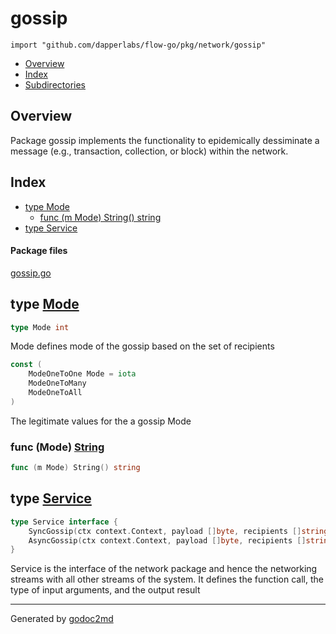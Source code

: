 

# gossip
`import "github.com/dapperlabs/flow-go/pkg/network/gossip"`

* [Overview](#pkg-overview)
* [Index](#pkg-index)
* [Subdirectories](#pkg-subdirectories)

## <a name="pkg-overview">Overview</a>
Package gossip implements the functionality to epidemically dessiminate a message (e.g., transaction, collection, or block) within the network.




## <a name="pkg-index">Index</a>
* [type Mode](#Mode)
  * [func (m Mode) String() string](#Mode.String)
* [type Service](#Service)


#### <a name="pkg-files">Package files</a>
[gossip.go](https://github.com/dapperlabs/flow-go/tree/master/pkg/network/gossip/gossip.go)






## <a name="Mode">type</a> [Mode](https://github.com/dapperlabs/flow-go/tree/master/pkg/network/gossip/gossip.go?s=302:315#L11)
``` go
type Mode int
```
Mode defines mode of the gossip based on the set of recipients


``` go
const (
    ModeOneToOne Mode = iota
    ModeOneToMany
    ModeOneToAll
)
```
The legitimate values for the a gossip Mode










### <a name="Mode.String">func</a> (Mode) [String](https://github.com/dapperlabs/flow-go/tree/master/pkg/network/gossip/gossip.go?s=430:459#L20)
``` go
func (m Mode) String() string
```



## <a name="Service">type</a> [Service](https://github.com/dapperlabs/flow-go/tree/master/pkg/network/gossip/gossip.go?s=743:1002#L26)
``` go
type Service interface {
    SyncGossip(ctx context.Context, payload []byte, recipients []string, method string) ([]*shared.GossipReply, error)
    AsyncGossip(ctx context.Context, payload []byte, recipients []string, method string) ([]*shared.GossipReply, error)
}
```
Service is the interface of the network package and hence the networking streams with all
other streams of the system. It defines the function call, the type of input arguments, and the output result














- - -
Generated by [godoc2md](http://godoc.org/github.com/lanre-ade/godoc2md)
